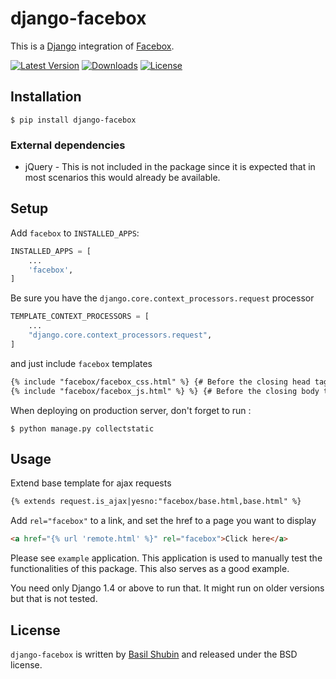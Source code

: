 django-facebox
==============

This is a [Django](https://www.djangoproject.com/) integration of [Facebox](http://defunkt.io/facebox/).

[![Latest Version](https://pypip.in/version/django-facebox/badge.svg)](https://pypi.python.org/pypi/django-facebox/)
[![Downloads](https://pypip.in/download/django-facebox/badge.svg)](https://pypi.python.org/pypi/django-facebox/)
[![License](https://pypip.in/license/django-facebox/badge.svg)](https://pypi.python.org/pypi/django-facebox/)
## Installation

    $ pip install django-facebox

### External dependencies

* jQuery - This is not included in the package since it is expected that in most scenarios this would already be available.

## Setup

Add `facebox` to  `INSTALLED_APPS`:
```python
INSTALLED_APPS = [
	...
	'facebox',
]
```
Be sure you have the `django.core.context_processors.request` processor
```python
TEMPLATE_CONTEXT_PROCESSORS = [
	...
	"django.core.context_processors.request",
]
```
and just include `facebox` templates
```html
{% include "facebox/facebox_css.html" %} {# Before the closing head tag #}
{% include "facebox/facebox_js.html" %} %} {# Before the closing body tag #}
```
When deploying on production server, don't forget to run :
```shell
$ python manage.py collectstatic
```
## Usage

Extend base template for ajax requests
```html
{% extends request.is_ajax|yesno:"facebox/base.html,base.html" %}
```
Add `rel="facebox"` to a link, and set the href to a page you want to display
```html
<a href="{% url 'remote.html' %}" rel="facebox">Click here</a>
```
Please see `example` application. This application is used to manually test the functionalities of this package. This also serves as a good example.

You need only Django 1.4 or above to run that. It might run on older versions but that is not tested.

## License

`django-facebox` is written by [Basil Shubin](https://github.com/bashu) and released under the BSD license.
